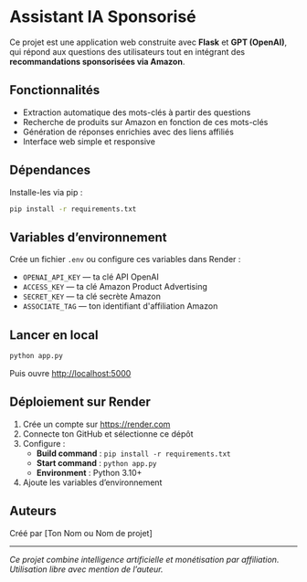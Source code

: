 
# Assistant IA Sponsorisé

Ce projet est une application web construite avec **Flask** et **GPT (OpenAI)**, qui répond aux questions des utilisateurs tout en intégrant des **recommandations sponsorisées via Amazon**.

## Fonctionnalités

- Extraction automatique des mots-clés à partir des questions
- Recherche de produits sur Amazon en fonction de ces mots-clés
- Génération de réponses enrichies avec des liens affiliés
- Interface web simple et responsive

## Dépendances

Installe-les via pip :

```bash
pip install -r requirements.txt
```

## Variables d’environnement

Crée un fichier `.env` ou configure ces variables dans Render :

- `OPENAI_API_KEY` — ta clé API OpenAI
- `ACCESS_KEY` — ta clé Amazon Product Advertising
- `SECRET_KEY` — ta clé secrète Amazon
- `ASSOCIATE_TAG` — ton identifiant d'affiliation Amazon

## Lancer en local

```bash
python app.py
```

Puis ouvre [http://localhost:5000](http://localhost:5000)

## Déploiement sur Render

1. Crée un compte sur https://render.com
2. Connecte ton GitHub et sélectionne ce dépôt
3. Configure :
   - **Build command** : `pip install -r requirements.txt`
   - **Start command** : `python app.py`
   - **Environment** : Python 3.10+
4. Ajoute les variables d’environnement

## Auteurs

Créé par [Ton Nom ou Nom de projet]

---

*Ce projet combine intelligence artificielle et monétisation par affiliation. Utilisation libre avec mention de l’auteur.*
